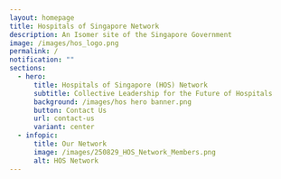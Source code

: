 ```yaml
---
layout: homepage
title: Hospitals of Singapore Network
description: An Isomer site of the Singapore Government
image: /images/hos_logo.png
permalink: /
notification: ""
sections:
  - hero:
      title: Hospitals of Singapore (HOS) Network
      subtitle: Collective Leadership for the Future of Hospitals
      background: /images/hos hero banner.png
      button: Contact Us
      url: contact-us
      variant: center
  - infopic:
      title: Our Network
      image: /images/250829_HOS_Network_Members.png
      alt: HOS Network
---
```


